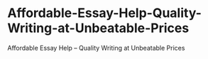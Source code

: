 # Affordable-Essay-Help-Quality-Writing-at-Unbeatable-Prices
Affordable Essay Help – Quality Writing at Unbeatable Prices
